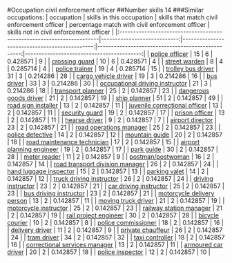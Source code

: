 #Occupation civil enforcement officer
##Number skills 14
###Similar occupations:
| occupation                                                            |   skills in this occupation |   skills that match civil enforcement officer |   percentage match with civil enforcement officer |   skills not in civil enforcement officer |
|:----------------------------------------------------------------------|----------------------------:|----------------------------------------------:|--------------------------------------------------:|------------------------------------------:|
| [police officer](police_officer.md)                                   |                          15 |                                             6 |                                          0.428571 |                                         9 |
| [crossing guard](crossing_guard.md)                                   |                          10 |                                             6 |                                          0.428571 |                                         4 |
| [street warden](street_warden.md)                                     |                           8 |                                             4 |                                          0.285714 |                                         4 |
| [police trainer](police_trainer.md)                                   |                          19 |                                             4 |                                          0.285714 |                                        15 |
| [trolley bus driver](trolley_bus_driver.md)                           |                          31 |                                             3 |                                          0.214286 |                                        28 |
| [cargo vehicle driver](cargo_vehicle_driver.md)                       |                          19 |                                             3 |                                          0.214286 |                                        16 |
| [bus driver](bus_driver.md)                                           |                          33 |                                             3 |                                          0.214286 |                                        30 |
| [occupational driving instructor](occupational_driving_instructor.md) |                          21 |                                             3 |                                          0.214286 |                                        18 |
| [transport planner](transport_planner.md)                             |                          25 |                                             2 |                                          0.142857 |                                        23 |
| [dangerous goods driver](dangerous_goods_driver.md)                   |                          21 |                                             2 |                                          0.142857 |                                        19 |
| [ship planner](ship_planner.md)                                       |                          51 |                                             2 |                                          0.142857 |                                        49 |
| [road sign installer](road_sign_installer.md)                         |                          13 |                                             2 |                                          0.142857 |                                        11 |
| [juvenile correctional officer](juvenile_correctional_officer.md)     |                          13 |                                             2 |                                          0.142857 |                                        11 |
| [security guard](security_guard.md)                                   |                          19 |                                             2 |                                          0.142857 |                                        17 |
| [prison officer](prison_officer.md)                                   |                          13 |                                             2 |                                          0.142857 |                                        11 |
| [hearse driver](hearse_driver.md)                                     |                           9 |                                             2 |                                          0.142857 |                                         7 |
| [airport director](airport_director.md)                               |                          23 |                                             2 |                                          0.142857 |                                        21 |
| [road operations manager](road_operations_manager.md)                 |                          25 |                                             2 |                                          0.142857 |                                        23 |
| [police detective](police_detective.md)                               |                          14 |                                             2 |                                          0.142857 |                                        12 |
| [mountain guide](mountain_guide.md)                                   |                          20 |                                             2 |                                          0.142857 |                                        18 |
| [road maintenance technician](road_maintenance_technician.md)         |                          17 |                                             2 |                                          0.142857 |                                        15 |
| [airport planning engineer](airport_planning_engineer.md)             |                          19 |                                             2 |                                          0.142857 |                                        17 |
| [park guide](park_guide.md)                                           |                          30 |                                             2 |                                          0.142857 |                                        28 |
| [meter reader](meter_reader.md)                                       |                          11 |                                             2 |                                          0.142857 |                                         9 |
| [postman/postwoman](postman-postwoman.md)                             |                          16 |                                             2 |                                          0.142857 |                                        14 |
| [road transport division manager](road_transport_division_manager.md) |                          26 |                                             2 |                                          0.142857 |                                        24 |
| [hand luggage inspector](hand_luggage_inspector.md)                   |                          15 |                                             2 |                                          0.142857 |                                        13 |
| [parking valet](parking_valet.md)                                     |                          14 |                                             2 |                                          0.142857 |                                        12 |
| [truck driving instructor](truck_driving_instructor.md)               |                          26 |                                             2 |                                          0.142857 |                                        24 |
| [driving instructor](driving_instructor.md)                           |                          23 |                                             2 |                                          0.142857 |                                        21 |
| [car driving instructor](car_driving_instructor.md)                   |                          25 |                                             2 |                                          0.142857 |                                        23 |
| [bus driving instructor](bus_driving_instructor.md)                   |                          23 |                                             2 |                                          0.142857 |                                        21 |
| [motorcycle delivery person](motorcycle_delivery_person.md)           |                          13 |                                             2 |                                          0.142857 |                                        11 |
| [moving truck driver](moving_truck_driver.md)                         |                          21 |                                             2 |                                          0.142857 |                                        19 |
| [motorcycle instructor](motorcycle_instructor.md)                     |                          25 |                                             2 |                                          0.142857 |                                        23 |
| [railway station manager](railway_station_manager.md)                 |                          21 |                                             2 |                                          0.142857 |                                        19 |
| [rail project engineer](rail_project_engineer.md)                     |                          30 |                                             2 |                                          0.142857 |                                        28 |
| [bicycle courier](bicycle_courier.md)                                 |                          10 |                                             2 |                                          0.142857 |                                         8 |
| [police commissioner](police_commissioner.md)                         |                          18 |                                             2 |                                          0.142857 |                                        16 |
| [delivery driver](delivery_driver.md)                                 |                          11 |                                             2 |                                          0.142857 |                                         9 |
| [private chauffeur](private_chauffeur.md)                             |                          26 |                                             2 |                                          0.142857 |                                        24 |
| [tram driver](tram_driver.md)                                         |                          34 |                                             2 |                                          0.142857 |                                        32 |
| [taxi controller](taxi_controller.md)                                 |                          18 |                                             2 |                                          0.142857 |                                        16 |
| [correctional services manager](correctional_services_manager.md)     |                          13 |                                             2 |                                          0.142857 |                                        11 |
| [armoured car driver](armoured_car_driver.md)                         |                          20 |                                             2 |                                          0.142857 |                                        18 |
| [police inspector](police_inspector.md)                               |                          12 |                                             2 |                                          0.142857 |                                        10 |
